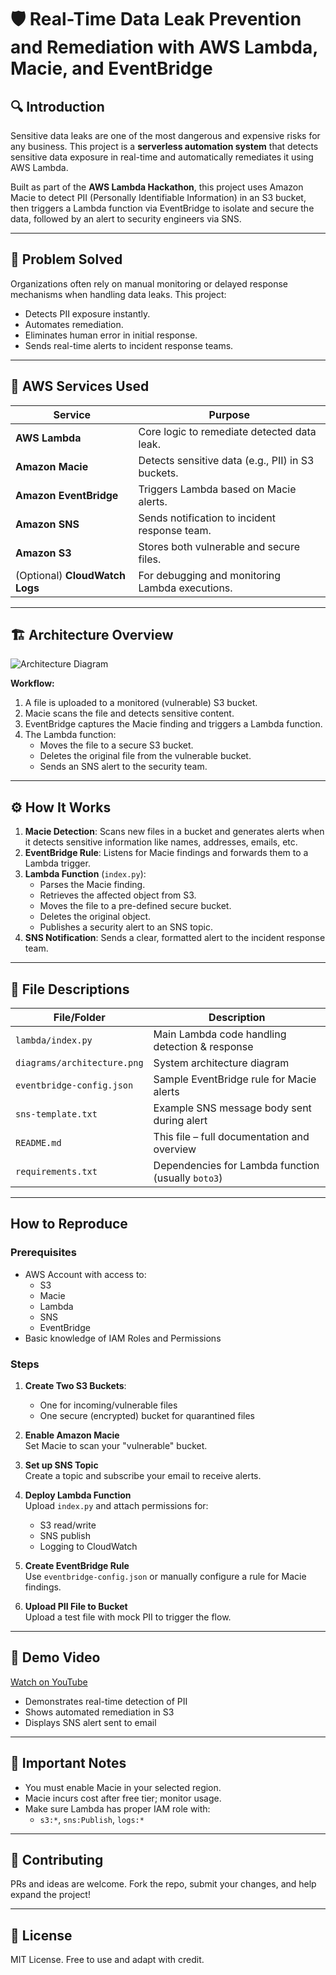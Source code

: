 # 🛡️ Real-Time Data Leak Prevention and Remediation with AWS Lambda, Macie, and EventBridge

## 🔍 Introduction  
Sensitive data leaks are one of the most dangerous and expensive risks for any business. This project is a **serverless automation system** that detects sensitive data exposure in real-time and automatically remediates it using AWS Lambda.

Built as part of the **AWS Lambda Hackathon**, this project uses Amazon Macie to detect PII (Personally Identifiable Information) in an S3 bucket, then triggers a Lambda function via EventBridge to isolate and secure the data, followed by an alert to security engineers via SNS.

---

## 🧠 Problem Solved  
Organizations often rely on manual monitoring or delayed response mechanisms when handling data leaks. This project:
- Detects PII exposure instantly.
- Automates remediation.
- Eliminates human error in initial response.
- Sends real-time alerts to incident response teams.

---

## 🧰 AWS Services Used

| Service              | Purpose                                                      |
|----------------------|--------------------------------------------------------------|
| **AWS Lambda**       | Core logic to remediate detected data leak.                  |
| **Amazon Macie**     | Detects sensitive data (e.g., PII) in S3 buckets.            |
| **Amazon EventBridge** | Triggers Lambda based on Macie alerts.                    |
| **Amazon SNS**       | Sends notification to incident response team.                |
| **Amazon S3**        | Stores both vulnerable and secure files.                     |
| (Optional) **CloudWatch Logs** | For debugging and monitoring Lambda executions. |

---

## 🏗️ Architecture Overview  

![Architecture Diagram](./diagrams/architecture.png)

**Workflow:**
1. A file is uploaded to a monitored (vulnerable) S3 bucket.
2. Macie scans the file and detects sensitive content.
3. EventBridge captures the Macie finding and triggers a Lambda function.
4. The Lambda function:
   - Moves the file to a secure S3 bucket.
   - Deletes the original file from the vulnerable bucket.
   - Sends an SNS alert to the security team.

---

## ⚙️ How It Works

1. **Macie Detection**: Scans new files in a bucket and generates alerts when it detects sensitive information like names, addresses, emails, etc.  
2. **EventBridge Rule**: Listens for Macie findings and forwards them to a Lambda trigger.  
3. **Lambda Function** (`index.py`):
   - Parses the Macie finding.
   - Retrieves the affected object from S3.
   - Moves the file to a pre-defined secure bucket.
   - Deletes the original object.
   - Publishes a security alert to an SNS topic.  
4. **SNS Notification**: Sends a clear, formatted alert to the incident response team.

---

## 📄 File Descriptions

| File/Folder              | Description                                         |
|--------------------------|-----------------------------------------------------|
| `lambda/index.py`        | Main Lambda code handling detection & response      |
| `diagrams/architecture.png` | System architecture diagram                    |
| `eventbridge-config.json` | Sample EventBridge rule for Macie alerts         |
| `sns-template.txt`       | Example SNS message body sent during alert         |
| `README.md`              | This file – full documentation and overview         |
| `requirements.txt`       | Dependencies for Lambda function (usually `boto3`)  |

---

##  How to Reproduce

### Prerequisites
- AWS Account with access to:
  - S3
  - Macie
  - Lambda
  - SNS
  - EventBridge
- Basic knowledge of IAM Roles and Permissions

### Steps

1. **Create Two S3 Buckets**:
   - One for incoming/vulnerable files
   - One secure (encrypted) bucket for quarantined files

2. **Enable Amazon Macie**  
   Set Macie to scan your "vulnerable" bucket.

3. **Set up SNS Topic**  
   Create a topic and subscribe your email to receive alerts.

4. **Deploy Lambda Function**  
   Upload `index.py` and attach permissions for:
   - S3 read/write
   - SNS publish
   - Logging to CloudWatch

5. **Create EventBridge Rule**  
   Use `eventbridge-config.json` or manually configure a rule for Macie findings.

6. **Upload PII File to Bucket**  
   Upload a test file with mock PII to trigger the flow.

---

## 🎥 Demo Video  
 [Watch on YouTube](https://your-demo-video-link.com)

- Demonstrates real-time detection of PII  
- Shows automated remediation in S3  
- Displays SNS alert sent to email  

---

## 📌 Important Notes
- You must enable Macie in your selected region.  
- Macie incurs cost after free tier; monitor usage.  
- Make sure Lambda has proper IAM role with:
  - `s3:*`, `sns:Publish`, `logs:*`

---

## 🤝 Contributing  
PRs and ideas are welcome. Fork the repo, submit your changes, and help expand the project!

---

## 📜 License  
MIT License. Free to use and adapt with credit.
